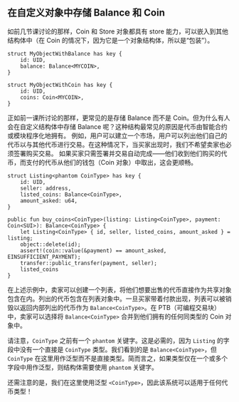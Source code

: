 ## 在自定义对象中存储 Balance 和 Coin

如前几节课讨论的那样，Coin 和 Store 对象都具有 store 能力，可以嵌入到其他结构体中（在 Coin 的情况下，因为它是一个对象结构体，所以是“包装”）。

```move
struct MyObjectWithBalance has key {
    id: UID,
    balance: Balance<MYCOIN>,
}

struct MyObjectWithCoin has key {
    id: UID,
    coins: Coin<MYCOIN>,
}
```
正如前一课所讨论的那样，更常见的是存储 Balance 而不是 Coin。但为什么有人会在自定义结构体中存储 Balance 呢？这种结构最常见的原因是代币由智能合约或模块程序化地拥有。
例如，用户可以建立一个市场，用户可以列出他们自己的代币以与其他代币进行交易。在这种情况下，当买家出现时，我们不希望卖家也必须签署购买交易。
如果买家只需签署并交易自动完成——他们收到他们购买的代币，而支付的代币从他们的钱包（Coin 对象）中取出，这会更顺畅。

```move
struct Listing<phantom CoinType> has key {
    id: UID,
    seller: address,
    listed_coins: Balance<CoinType>,
    amount_asked: u64,
}

public fun buy_coins<CoinType>(listing: Listing<CoinType>, payment: Coin<SUI>): Balance<CoinType> {
    let Listing<CoinType> { id, seller, listed_coins, amount_asked } = listing;
    object::delete(id);
    assert!(coin::value(&payment) == amount_asked, EINSUFFICIENT_PAYMENT);
    transfer::public_transfer(payment, seller);
    listed_coins
}
```
在上述示例中，卖家可以创建一个列表，将他们想要出售的代币直接作为共享对象包含在内。列出的代币包含在列表对象中。一旦买家带着付款出现，列表可以被销毁以返回内部列出的代币作为 `Balance<CoinType>`。在 PTB（可编程交易块）中，卖家可以选择将 `Balance<CoinType>` 合并到他们拥有的任何同类型的 Coin 对象中。

请注意，`CoinType` 之前有一个 `phantom` 关键字。这是必需的，因为 `Listing` 的字段中没有一个直接是 `CoinType` 类型。我们看到的是 `Balance<CoinType>`，但 `CoinType` 在这里用作泛型而不是直接类型。简而言之，如果类型仅在一个或多个字段中用作泛型，则结构体需要使用 `phantom` 关键字。

还需注意的是，我们在这里使用泛型 `<CoinType>`，因此该系统可以适用于任何代币类型！